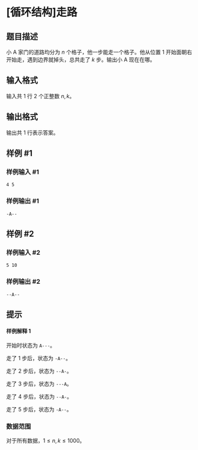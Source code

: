 # [循环结构]走路

## 题目描述

小 A 家门的道路均分为 $n$ 个格子，他一步能走一个格子。他从位置 $1$ 开始面朝右开始走，遇到边界就掉头，总共走了 $k$ 步。输出小 A 现在在哪。

## 输入格式

输入共 $1$ 行 $2$ 个正整数 $n,k$。

## 输出格式

输出共 $1$ 行表示答案。

## 样例 #1

### 样例输入 #1

```
4 5
```

### 样例输出 #1

```
-A--
```

## 样例 #2

### 样例输入 #2

```
5 10
```

### 样例输出 #2

```
--A--
```

## 提示

#### 样例解释 $1$

开始时状态为 `A---`。

走了 $1$ 步后，状态为 `-A--`。

走了 $2$ 步后，状态为 `--A-`。

走了 $3$ 步后，状态为 `---A`。

走了 $4$ 步后，状态为 `--A-`。

走了 $5$ 步后，状态为 `-A--`。

### 数据范围

对于所有数据，$1 \leq n,k\leq 1000$。